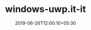 ---
title: "windows-uwp.it-it"
date: 2019-06-26T12:00:10+05:30
type: "organisations"
org_name: "Microsoft Docs"
repo_desc: "Windows UWP"
repo_link: https://github.com/MicrosoftDocs/windows-uwp.it-it
---